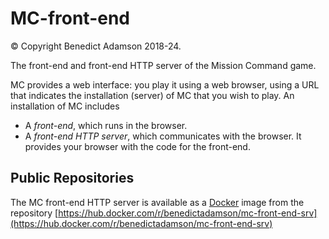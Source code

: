 # MC-front-end

© Copyright Benedict Adamson 2018-24.

The front-end and front-end HTTP server of the Mission Command game.

MC provides a web interface: you play it using a web browser, using a URL that indicates the installation (server) of MC that you wish to play. An installation of MC includes
* A *front-end*, which runs in the browser.
* A *front-end HTTP server*, which communicates with the browser. It provides your browser with the code for the front-end.

## Public Repositories

The MC front-end HTTP server is available as a
[Docker](https://www.docker.com/)
image from the repository
[https://hub.docker.com/r/benedictadamson/mc-front-end-srv](https://hub.docker.com/r/benedictadamson/mc-front-end-srv)

 